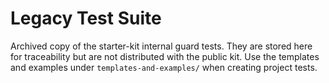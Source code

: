 # Legacy Test Suite

Archived copy of the starter-kit internal guard tests. They are stored here for
traceability but are not distributed with the public kit. Use the templates and
examples under `templates-and-examples/` when creating project tests.
